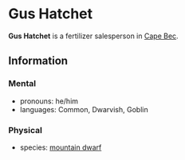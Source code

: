 # Gus Hatchet

**Gus Hatchet** is a fertilizer salesperson in [Cape Bec](../cape-bec/cape-bec.md).

## Information

### Mental

- pronouns: he/him
- languages: Common, Dwarvish, Goblin

### Physical

- species: [mountain dwarf](../../../../ch-5-character-options/species/dwarf.md#mountain-dwarf)
